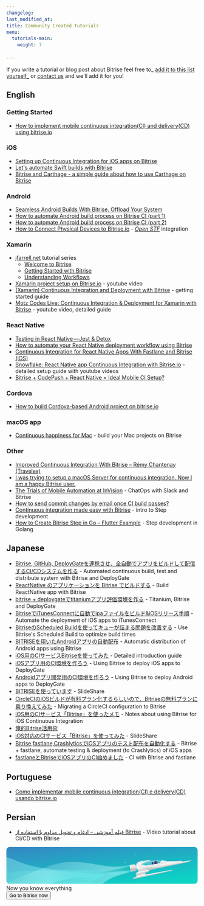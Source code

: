 ```yaml
---
changelog:
last_modified_at:
title: Community Created Tutorials
menu:
  tutorials-main:
    weight: 7

---
```

If you write a tutorial or blog post about Bitrise feel free to_
[add it to this list yourself_](https://github.com/bitrise-io/devcenter/edit/master/_articles/en/tutorials/community-created.md)
or [contact us](https://www.bitrise.io/contact) and we'll add it for you!

## English

### Getting Started

* [How to implement mobile continuous integration(CI) and delivery(CD) using bitrise.io](https://medium.com/@feliperfmarques/how-to-implement-mobile-continuous-integration-ci-and-delivery-cd-using-bitrise-io-eb7866dfc641)

### iOS

* [Setting up Continuous Integration for iOS apps on Bitrise](https://savvyapps.com/blog/continuous-integration-ios-bitrise)
* [Let's automate Swift builds with Bitrise](https://medium.com/@erkekin/lets-automate-swift-builds-with-bitrise-47225d547c98)
* [Bitrise and Carthage - a simple guide about how to use Carthage on Bitrise](http://blog.ricardopereira.eu/2015/07/10/EN-bitrise-and-carthage/)

### Android

* [Seamless Android Builds With Bitrise. Offload Your System](http://myhexaville.com/2017/10/18/seamless-android-builds-with-bitrise/)
* [How to automate Android build process on Bitrise CI (part 1)](https://medium.com/@hesam.kamalan/how-to-automate-android-build-process-on-bitrise-ci-71ae3a94362e)
* [How to automate Android build process on Bitrise CI (part 2)](https://medium.com/@hesam.kamalan/how-to-automate-android-build-process-on-bitrise-ci-part-2-b3f8124c29ee)
* [How to Connect Physical Devices to Bitrise.io](https://www.thedroidsonroids.com/blog/how-to-connect-physical-devices-to-bitrise-io) - [_Open STF_](https://openstf.io) integration

### Xamarin

* [jfarrell.net](https://jfarrell.net) tutorial series
  * [Welcome to Bitrise](https://jfarrell.net/2016/09/05/welcome-to-bitrise/)
  * [Getting Started with Bitrise](https://jfarrell.net/2016/09/06/getting-started-with-bitrise/)
  * [Understanding Workflows](https://jfarrell.net/2016/09/11/understanding-workflows/)
* [Xamarin project setup on Bitrise.io](https://www.youtube.com/watch?v=ChX0TQzOd8c) - youtube video
* [(Xamarin) Continuous Integration and Deployment with Bitrise](http://blog.cayas.de/continuous-integration-and-deployment-with-bitrise) - getting started guide
* [Motz Codes Live: Continuous Integration & Deployment for Xamarin with Bitrise](https://www.youtube.com/watch?v=1UeNajpjIXY) - youtube video, detailed guide

### React Native

* [Testing in React Native — Jest & Detox](https://pillow.codes/testing-in-react-native-jest-detox-d7b3b79a166a)
* [How to automate your React Native deployment workflow using Bitrise](https://logbook.hanno.co/bitrise-deployment-workflow-react-native/)
* [Continuous Integration for React Native Apps With Fastlane and Bitrise (iOS)](http://blog.thebakery.io/continuous-integration-for-react-native-applications-with-fastlane-and-bitrise-ios-version/)
* [Snowflake: React Native app Continuous Integration with Bitrise.io](https://github.com/bartonhammond/snowflake/#continuous-integration) - detailed setup guide with youtube videos
* [Bitrise + CodePush + React Native = Ideal Mobile CI Setup?](https://medium.com/@mthakkar_/bitrise-codepush-react-native-ideal-mobile-ci-setup-6283b86146c)

### Cordova

* [How to build Cordova-based Android project on bitrise.io](http://vgaidarji.github.io/blog/2016/02/27/how-to-build-cordova-based-android-project-on-bitrise-io/)

### macOS app

* [Continuous happiness for Mac](https://blog.alltheflow.com/continuous-happiness-for-mac/) - build your Mac projects on Bitrise

### Other

* [Improved Continuous Integration With Bitrise – Rémy Chantenay (Travelex)](https://medium.com/@remy.chantenay/bitrise-travelex-digital-f3388019bae)
* [I was trying to setup a macOS Server for continuous integration. Now I am a happy Bitrise user.](https://theswiftdev.com/2016/08/29/macos-xcode-build-server-tutorial/)
* [The Trials of Mobile Automation at InVision](http://engineering.invisionapp.com/post/trials-of-mobile-automation/) - ChatOps with Slack and Bitrise
* [How to send commit changes by email once CI build passes?](https://medium.com/@hesam.kamalan/how-to-send-commit-changes-by-email-once-ci-build-passes-dee13c67c195)
* [Continuous integration made easy with Bitrise](https://blog.alltheflow.com/continuous-integration-made-easy-with-bitrise/) - intro to Step development
* [How to Create Bitrise Step in Go – Flutter Example](https://www.thedroidsonroids.com/blog/how-to-create-bitrise-step-in-go-flutter-example) - Step development in Golang

## Japanese

* [Bitrise, GitHub, DeployGateを連携させ、全自動でアプリをビルドして配信するCI/CDシステムを作る](https://qiita.com/kyoro353/items/200d5b34b9f5805dd43a) - Automated continuous build, test and distribute system with Bitrise and DeployGate
* [ReactNative のアプリケーションを Bitrise でビルドする](http://qiita.com/jtakahashi0604/items/5133358aa55a03137fbc) - Build ReactNative app with Bitrise
* [bitrise + deploygateでtitaniumアプリ評価環境を作る](http://qiita.com/imoans/items/aa6dec9392d2ed0b77cd) - Titanium, Bitrise and DeployGate
* [BitriseでiTunesConnectに自動でipaファイルをビルド&iOSリリース手順](http://qiita.com/narukun/items/960d71f6577146550b08) - Automate the deployment of iOS apps to iTunesConnect
* [BitriseのScheduled Buildを使ってキューが詰まる問題を改善する](http://qiita.com/shobyshoby/items/610aaa40b4a49498849c) - Use Bitrise's Scheduled Build to optimize build times
* [BITRISEを用いたAndroidアプリの自動配布](http://qiita.com/sjnya/items/6ac1c800f16a7f24201a) - Automatic distribution of Android apps using Bitrise
* [iOS用のCIサービスBitriseを使ってみた](http://qiita.com/keygx/items/ab6149476f43ec51eb5c) - Detailed introduction guide
* [iOSアプリ用のCI環境を作ろう](http://qiita.com/kou_hon/items/51dda72ad62c0c03a720) - Using Bitrise to deploy iOS apps to DeployGate
* [Androidアプリ開発用のCI環境を作ろう](http://qiita.com/kou_hon/items/fe80072a38dd8aa861af) - Using Bitrise to deploy Android apps to DeployGate
* [BITRISEを使っています](http://www.slideshare.net/kurikazu/bitrise-62409912) - SlideShare
* [CircleCIのiOSビルドが有料プラン化するらしいので、Bitriseの無料プランに乗り換えてみた](http://engineering.otobank.co.jp/entry/ios-build-switch-to-bitrise-from-circleci) - Migrating a CircleCI configuration to Bitrise
* [iOS用のCIサービス「Bitrise」を使ったメモ](http://blog.koogawa.com/entry/2016/01/31/110032) - Notes about using Bitrise for iOS Continuous Integration
* [俺的Bitrise活用術](http://yanma.hateblo.jp/entry/2016/03/15/104131)
* [iOS対応のCIサービス「Bitrise」を使ってみた](http://sssslide.com/www.slideshare.net/koogawa/ioscibitrise) - SlideShare
* [Bitrise,fastlane,CrashlyticsでiOSアプリのテスト配布を自動化する](http://techblog.lclco.com/entry/2016/05/09/192230) - Bitrise + fastlane, automate testing & deployment (to Crashlytics) of iOS apps
* [fastlaneとBitriseでiOSアプリのCI始めました](http://blog.lisb.direct/entry/2017/07/20/100000) - CI with Bitrise and fastlane

## Portuguese

* [Como implementar mobile continuous integration(CI) e delivery(CD) usando bitrise.io](https://medium.com/@feliperfmarques/como-implementar-mobile-continuous-integration-ci-e-delivery-cd-usando-bitrise-io-c16007263deb)

## Persian

* [فیلم آموزشی – ادغام و تحویل مداوم با استفاده از Bitrise](http://www.kamalan.com/1395/05/%D9%81%DB%8C%D9%84%D9%85-%D8%A2%D9%85%D9%88%D8%B2%D8%B4%DB%8C-%D8%A7%D8%AF%D8%BA%D8%A7%D9%85-%D9%88-%D8%AA%D8%AD%D9%88%DB%8C%D9%84-%D9%85%D8%AF%D8%A7%D9%88%D9%85-%D8%A8%D8%A7-%D8%A7%D8%B3%D8%AA/) - Video tutorial about CI/CD with Bitrise

<div class="banner">
	<img src="/assets/images/banner-bg-888x170.png" style="border: none;">
	<div class="deploy-text">Now you know everything</div>
	<a target="_blank" href="https://app.bitrise.io/dashboard/builds"><button class="button">Go to Bitrise now</button></a>
</div>
